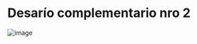 # Desarío complementario nro 2

![image](https://user-images.githubusercontent.com/4087941/188539227-ea97f9e3-7306-414c-a8f6-7377e55e470a.png)
